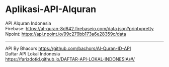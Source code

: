 # Aplikasi-API-Alquran

API Alquran Indonesia
<br>
Firebase: https://al-quran-8d642.firebaseio.com/data.json?print=pretty
<br>
Npoint: https://api.npoint.io/99c279bb173a6e28359c/data
<br>

---


API By Bhacors https://github.com/bachors/Al-Quran-ID-API
<br>
Daftar API Lokal Indonesia
<br>
https://farizdotid.github.io/DAFTAR-API-LOKAL-INDONESIA/#/
